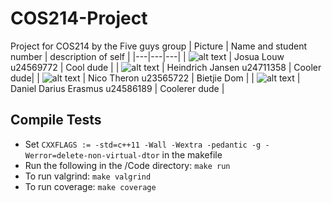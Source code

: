 # COS214-Project
Project for COS214 by the Five guys group
| Picture | Name and student number | description of self |
|---|---|---|
| ![alt text](https://media.istockphoto.com/id/1446929530/photo/cool-little-yellow-rubber-duck-wearing-black-sunglasses-copy-space-on-the-right-be-smart-be.jpg?s=612x612&w=0&k=20&c=XIUu-0_6jwelGpPmnN7SObsg4gEApTIKFd5evmL8sm4=) | Josua Louw u24569772 | Cool dude |
| ![alt text](https://media.istockphoto.com/id/1446929530/photo/cool-little-yellow-rubber-duck-wearing-black-sunglasses-copy-space-on-the-right-be-smart-be.jpg?s=612x612&w=0&k=20&c=XIUu-0_6jwelGpPmnN7SObsg4gEApTIKFd5evmL8sm4=) | Heindrich Jansen u24711358 | Cooler dude|
| ![alt text](https://preview.redd.it/i-think-the-shrek-5-trailer-is-just-a-joke-from-dreamworks-v0-255a5xa3egpe1.jpeg?auto=webp&s=d93ff68e739355467484ed829d029e6ed70c0670) | Nico Theron u23565722 | Bietjie Dom |
| ![alt text](https://preview.redd.it/i-think-the-shrek-5-trailer-is-just-a-joke-from-dreamworks-v0-255a5xa3egpe1.jpeg?auto=webp&s=d93ff68e739355467484ed829d029e6ed70c0670) | Daniel Darius Erasmus u24586189 | Coolerer dude |
## Compile Tests
- Set `CXXFLAGS := -std=c++11 -Wall -Wextra -pedantic -g -Werror=delete-non-virtual-dtor` in the makefile
- Run the following in the /Code directory: `make run`
- To run valgrind: `make valgrind`
- To run coverage: `make coverage`
